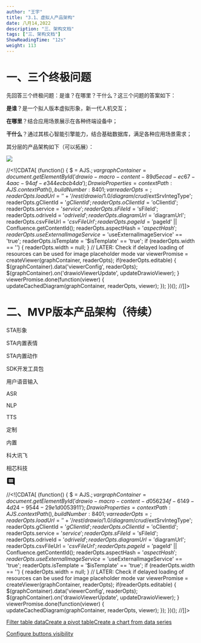 ```yaml
---
author: "王宇"
title: "3.1、虚拟人产品架构"
date: 八月14,2022
description: "三、架构文档"
tags: ["三、架构文档"]
ShowReadingTime: "12s"
weight: 113
---
```

一、三个终极问题
========

先回答三个终极问题：是谁？在哪里？干什么？这三个问题的答案如下：

**是谁**？是一个拟人版本虚拟形象，新一代人机交互；

**在哪里**？结合应用场景展示在各种终端设备中；

**干什么**？通过其核心智能引擎能力，结合基础数据库，满足各种应用场景需求；

其分层的产品架构如下（可以拓展）：

![](/download/attachments/83860979/虚拟人产品架构.png?version=3&api=v2)

//<!\[CDATA\[ (function() { $ = AJS.$; var graphContainer = document.getElementById('drawio-macro-content-89d5ecad-ec67-4aac-94af-e344ecbcb4da'); DrawioProperties = { contextPath : AJS.contextPath(), buildNumber : 8401 }; var readerOpts = {}; readerOpts.loadUrl = '' + '/rest/drawio/1.0/diagram/crud/%E8%99%9A%E6%8B%9F%E4%BA%BA%E4%BA%A7%E5%93%81%E6%9E%B6%E6%9E%84/83860979?revision=3'; readerOpts.imageUrl = '' + '/download/attachments/83860979/虚拟人产品架构.png' + '?version=3&api=v2'; readerOpts.editUrl = '' + '/plugins/drawio/addDiagram.action?ceoId=83860979&owningPageId=83860979&diagramName=%E8%99%9A%E6%8B%9F%E4%BA%BA%E4%BA%A7%E5%93%81%E6%9E%B6%E6%9E%84&revision=3'; readerOpts.editable = true; readerOpts.canComment = true; readerOpts.stylePath = STYLE\_PATH; readerOpts.stencilPath = STENCIL\_PATH; readerOpts.imagePath = IMAGE\_PATH + '/reader'; readerOpts.border = true; readerOpts.width = '600'; readerOpts.simpleViewer = true; readerOpts.tbstyle = 'top'; readerOpts.links = 'auto'; readerOpts.lightbox = true; readerOpts.resourcePath = ATLAS\_RESOURCE\_BASE + '/resources/viewer'; readerOpts.disableButtons = false; readerOpts.zoomToFit = true; readerOpts.language = 'zh'; readerOpts.licenseStatus = 'OK'; readerOpts.contextPath = AJS.contextPath(); readerOpts.diagramName = decodeURIComponent('%E8%99%9A%E6%8B%9F%E4%BA%BA%E4%BA%A7%E5%93%81%E6%9E%B6%E6%9E%84'); readerOpts.diagramDisplayName = ''; readerOpts.aspect = ''; readerOpts.ceoName = '3.1、虚拟人产品架构'; readerOpts.attVer = '3'; readerOpts.attId = '83861066'; readerOpts.lastModifierName = '王宇'; readerOpts.lastModified = '2022-08-09 15:24:10.208'; readerOpts.creatorName = '王宇'; //Embed macro specific info readerOpts.extSrvIntegType = '$extSrvIntegType'; readerOpts.gClientId = '$gClientId'; readerOpts.oClientId = '$oClientId'; readerOpts.service = '$service'; readerOpts.sFileId = '$sFileId'; readerOpts.odriveId = '$odriveId'; readerOpts.diagramUrl = '$diagramUrl'; readerOpts.csvFileUrl = '$csvFileUrl'; readerOpts.pageId = '$pageId' || Confluence.getContentId(); readerOpts.aspectHash = '$aspectHash'; readerOpts.useExternalImageService = '$useExternalImageService' == 'true'; readerOpts.isTemplate = '$isTemplate' == 'true'; if (readerOpts.width == '') { readerOpts.width = null; } // LATER: Check if delayed loading of resources can be used for image placeholder mode var viewerPromise = createViewer(graphContainer, readerOpts); if(readerOpts.editable) { $(graphContainer).data('viewerConfig', readerOpts); $(graphContainer).on('drawioViewerUpdate', updateDrawioViewer); } viewerPromise.done(function(viewer) { updateCachedDiagram(graphContainer, readerOpts, viewer); }); })(); //\]\]>

二、MVP版本产品架构（待续）
===============

STA形象

STA内置表情

STA内置动作

SDK开发工具包

用户语音输入

ASR

NLP

TTS

定制

内置

科大讯飞

相芯科技

![](data:image/svg+xml;base64,PHN2ZyB4bWxucz0iaHR0cDovL3d3dy53My5vcmcvMjAwMC9zdmciIHdpZHRoPSIyNCIgaGVpZ2h0PSIyNCIgdmlld0JveD0iMCAwIDI0IDI0Ij48cGF0aCBkPSJNMjEuOTkgNGMwLTEuMS0uODktMi0xLjk5LTJINGMtMS4xIDAtMiAuOS0yIDJ2MTJjMCAxLjEuOSAyIDIgMmgxNGw0IDQtLjAxLTE4ek0xOCAxNEg2di0yaDEydjJ6bTAtM0g2VjloMTJ2MnptMC0zSDZWNmgxMnYyeiIvPjxwYXRoIGQ9Ik0wIDBoMjR2MjRIMHoiIGZpbGw9Im5vbmUiLz48L3N2Zz4= "显示评论")

//<!\[CDATA\[ (function() { $ = AJS.$; var graphContainer = document.getElementById('drawio-macro-content-d056234f-6149-4d24-9544-29e1d0053911'); DrawioProperties = { contextPath : AJS.contextPath(), buildNumber : 8401 }; var readerOpts = {}; readerOpts.loadUrl = '' + '/rest/drawio/1.0/diagram/crud/%4D%56%50%E7%89%88%E6%9C%AC%E8%99%9A%E6%8B%9F%E6%95%B0%E5%AD%97%E4%BA%BA/83860979?revision=7'; readerOpts.imageUrl = '' + '/download/attachments/83860979/MVP版本虚拟数字人-e70c83d6ce02e403026e5e6ccbab8a7955fa54ae.png' + '?version=7&api=v2'; readerOpts.editUrl = '' + '/plugins/drawio/addDiagram.action?ceoId=83860979&owningPageId=83860979&diagramName=%4D%56%50%E7%89%88%E6%9C%AC%E8%99%9A%E6%8B%9F%E6%95%B0%E5%AD%97%E4%BA%BA&revision=7'; readerOpts.editable = true; readerOpts.canComment = true; readerOpts.stylePath = STYLE\_PATH; readerOpts.stencilPath = STENCIL\_PATH; readerOpts.imagePath = IMAGE\_PATH + '/reader'; readerOpts.border = true; readerOpts.width = '600'; readerOpts.simpleViewer = false; readerOpts.tbstyle = 'top'; readerOpts.links = 'auto'; readerOpts.lightbox = true; readerOpts.resourcePath = ATLAS\_RESOURCE\_BASE + '/resources/viewer'; readerOpts.disableButtons = false; readerOpts.zoomToFit = true; readerOpts.language = 'zh'; readerOpts.licenseStatus = 'OK'; readerOpts.contextPath = AJS.contextPath(); readerOpts.diagramName = decodeURIComponent('%4D%56%50%E7%89%88%E6%9C%AC%E8%99%9A%E6%8B%9F%E6%95%B0%E5%AD%97%E4%BA%BA'); readerOpts.diagramDisplayName = ''; readerOpts.aspect = 'j0aNDzystr13YHQZev0y'; readerOpts.ceoName = '3.1、虚拟人产品架构'; readerOpts.attVer = '7'; readerOpts.attId = '83861155'; readerOpts.lastModifierName = '王宇'; readerOpts.lastModified = '2022-08-11 18:35:34.73'; readerOpts.creatorName = '王宇'; //Embed macro specific info readerOpts.extSrvIntegType = '$extSrvIntegType'; readerOpts.gClientId = '$gClientId'; readerOpts.oClientId = '$oClientId'; readerOpts.service = '$service'; readerOpts.sFileId = '$sFileId'; readerOpts.odriveId = '$odriveId'; readerOpts.diagramUrl = '$diagramUrl'; readerOpts.csvFileUrl = '$csvFileUrl'; readerOpts.pageId = '$pageId' || Confluence.getContentId(); readerOpts.aspectHash = '$aspectHash'; readerOpts.useExternalImageService = '$useExternalImageService' == 'true'; readerOpts.isTemplate = '$isTemplate' == 'true'; if (readerOpts.width == '') { readerOpts.width = null; } // LATER: Check if delayed loading of resources can be used for image placeholder mode var viewerPromise = createViewer(graphContainer, readerOpts); if(readerOpts.editable) { $(graphContainer).data('viewerConfig', readerOpts); $(graphContainer).on('drawioViewerUpdate', updateDrawioViewer); } viewerPromise.done(function(viewer) { updateCachedDiagram(graphContainer, readerOpts, viewer); }); })(); //\]\]>

  

  

  

  

  

  

  

  

  

  

  

  

  

  

  

  

  

  

[Filter table data](#)[Create a pivot table](#)[Create a chart from data series](#)

[Configure buttons visibility](/users/tfac-settings.action)